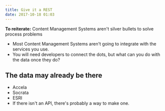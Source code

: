 ```yaml
---
title: Give it a REST
date: 2017-10-18 01:03
---
```


**To reiterate:** Content Management Systems aren't silver bullets to solve process problems

- Most Content Management Systems aren't going to integrate with the services you use.
- You will need developers to connect the dots, but what can you do with the data once they do?

## The data may already be there
- Accela
- Socrata
- ESRI
- If there isn't an API, there's probably a way to make one.
